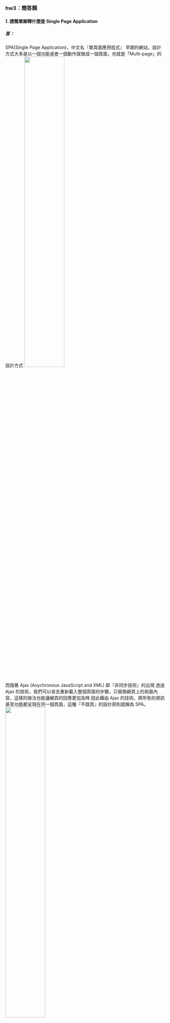 ### hw3：簡答題

#### 1. 請簡單解釋什麼是 Single Page Application

##### 答：

SPA(Single Page Application)，中文名『單頁面應用程式』
早期的網站，設計方式大多是以一個功能或者一個動作就做成一個頁面，也就是「Multi-page」的設計方式
<img width="50%" src="https://user-images.githubusercontent.com/80152099/125081324-75ee6100-e0f8-11eb-9ab0-3b3c9043b3c8.png">

而隨著 Ajax (Asychronous JavaScript and XML) 即『非同步技術』的出現
透過 Ajax 的技術，我們可以省去重新載入整個頁面的步驟，只替換網頁上的局面內容，這樣的做法也能讓網頁的回應更加及時
因此藉由 Ajax 的技術，將所有的資訊甚至功能都呈現在同一個頁面，這種『不跳頁』的設計原則就稱為 SPA。
<img width="50%" src="https://user-images.githubusercontent.com/80152099/125081573-bea61a00-e0f8-11eb-8da2-2729332cc550.png">

參考資料：

- [Day20– 前端小字典三十天【每日一字】– SPA - iT 邦幫忙](https://ithelp.ithome.com.tw/articles/10160709)
- [單一頁面應用程式 - medium - by 黃冠融](https://mybaseball52.medium.com/單一頁面應用程式-c98c8a17081)
- [Single Page Application - alpha camp](https://javascript.alphacamp.co/the-purpose-of-js.html#single-page-application)
- [前後端分離與 SPA - Huli](https://blog.huli.tw/2017/09/06/spa-single-page-application/)
- [跟著小明一起搞懂技術名詞：MVC、SPA 與 SSR - Huli](https://hulitw.medium.com/introduction-mvc-spa-and-ssr-545c941669e9)
- [淺談新手在學習 SPA 時的常見問題：以 Router 為例 - Huli](https://blog.huli.tw/2019/09/18/spa-common-problem-about-router/)

<br>

#### 2. SPA 的優缺點為何

##### 答：

**SPA 的優點**：

1. 因為 SPA 只有一個頁面，因此~~所有的資源在第一次載入時就已經被下載完成~~，使用者可以在單一頁面就看到所有資訊
   (更： SPA 並不會一次就把所有要用的資訊就下載，通常設計是需要什麼資訊或者互動才透過 AJAX 與 server 溝通。
   能在單一頁面不是因為一次就載入全部的資訊，而是依照需求動態載入。)
   <br>
2. 同樣因為 SPA 只有一個頁面，並且利用 Ajax 的技術來更新網頁，改善了過去因為網頁某個小地方的更新，就需要將整個頁面重新載入的困擾，不但~~降低了效能上的損耗~~，使用者也因此不需要一直跳轉頁面，提供了更好的使用者體驗。
   (更： client 端的效能耗損不一定有降低，反而因為很多東西都在前端處理，讓 client 端要做的事更多了。)
   <br>
3. SPA 屬於前後端分離的設計模式，前端只負責畫面的呈現，後端則指負責資料的處理，透過 Client 端 及 Server 端的區分，讓前後端的職責有更明確的分工。

<br>

**SPA 的缺點**：

1. 頁面上所有的資料都是在 Client 端動態產生，因此需要克服 SEO (搜尋引擎最佳化) 的問題
2. 所有的資料都是在同一個頁面產生，後端不會再處理 URL 的網址，因此前端必須自行管理及判斷 URL 的狀態來決定該渲染出哪個畫面。
3. 所有的資訊都在同一個頁面上呈現，因此即使我們只是要看一個頁面，卻需要把一大堆的 JavaScript 或是其他頁面的 template 也一起下載下來

<br>

參考資料：

- [Day20– 前端小字典三十天【每日一字】– SPA - iT 邦幫忙](https://ithelp.ithome.com.tw/articles/10160709)
- [單一頁面應用程式 - medium - by 黃冠融](https://mybaseball52.medium.com/單一頁面應用程式-c98c8a17081)
- [Single Page Application - alpha camp](https://javascript.alphacamp.co/the-purpose-of-js.html#single-page-application)
- [前後端分離與 SPA - Huli](https://blog.huli.tw/2017/09/06/spa-single-page-application/)
- [跟著小明一起搞懂技術名詞：MVC、SPA 與 SSR - Huli](https://hulitw.medium.com/introduction-mvc-spa-and-ssr-545c941669e9)
- [淺談新手在學習 SPA 時的常見問題：以 Router 為例 - Huli](https://blog.huli.tw/2019/09/18/spa-common-problem-about-router/)

<br>

#### 3. 這週這種後端負責提供只輸出資料的 API，前端一律都用 Ajax 串接的寫法，跟之前透過 PHP 直接輸出內容的留言板有什麼不同？

##### 答：

透過 PHP 直接輸出內容的留言板，因為網頁上的內容都是在後端先處理好再放到前端來
因此 右鍵 --> 檢視原始碼 的時候，會看到網頁所有的內容都會在 devtool 上呈現出來，
因為從後端回來的 response 就是完整的網頁了，這樣的網頁又被稱為 **「Server side render」**

但是在本週這種前端一律都用 Ajax 串 API 的寫法，前端畫面上所顯示的留言內容，都是在 Client 端用 JS 動態產生出來的
因此 右鍵 --> 檢視原始碼 的時候，不會看到任何留言的內容，只會看到留言板的 HTML 架構(如果 JS 檔案是另外引入的話)
而且因為處理資料庫資料的程式碼都放在 api 檔案裡面了，因此這種寫法的 index 檔案也可以不用 .php 的副檔名，直接用 .html 即可，像這樣的網頁又被稱為 **「Client side render」**

